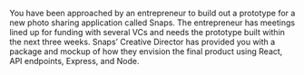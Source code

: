 You have been approached by an entrepreneur to build out a prototype for a new photo sharing application called Snaps. The entrepreneur has meetings lined up for funding with several VCs and needs the prototype built within the next three weeks. Snaps’ Creative Director has provided you with a package and mockup of how they envision the final product using React, API endpoints, Express, and Node. 
